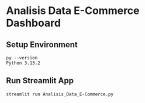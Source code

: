 # Analisis Data E-Commerce Dashboard

## Setup Environment
```
py --version
Python 3.13.2
```

## Run Streamlit App
```
streamlit run Analisis_Data_E-Commerce.py
```
